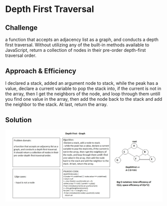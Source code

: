 # Depth First Traversal

## Challenge

a function that accepts an adjacency list as a graph, and conducts a depth first traversal. Without utilizing any of the built-in methods available to JavaScript, return a collection of nodes in their pre-order depth-first traversal order.

## Approach & Efficiency

I declared a stack, added an argument node to stack, while the peak has a value, declare a current variable to pop the stack into, if the current is not in the array, then I get the neighbors of the node, and loop through them untill you find one value in the array, then add the node back to the stack and add the neighbor to the stack. At last, return the array.

## Solution
![](../../assets/depthFirst.JPG)